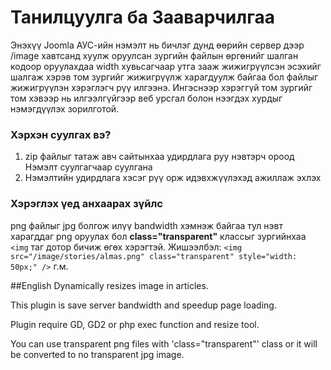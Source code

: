 # Танилцуулга ба Зааварчилгаа
Энэхүү Joomla АУС-ийн нэмэлт нь бичлэг дунд өөрийн сервер дээр /image хавтсанд хуулж оруулсан зургийн файлын өргөнийг шалган кодоор оруулахдаа width хувьсагчаар утга зааж жижигрүүлсэн эсэхийг шалгаж хэрэв том зургийг жижигрүүлж харагдуулж байгаа бол файлыг жижигрүүлэн хэрэглэгч рүү илгээнэ. Ингэснээр хэрэггүй том зургийг том хэвээр нь илгээлгүйгээр веб урсгал болон нээгдэх хурдыг нэмэгдүүлэх зорилготой.

### Хэрхэн суулгах вэ?
1. zip файлыг татаж авч сайтынхаа удирдлага руу нэвтэрч ороод Нэмэлт суулгагчаар суулгана
2. Нэмэлтийн удирдлага хэсэг рүү орж идэвхжүүлэхэд ажиллаж эхлэх 

### Хэрэглэх үед анхаарах зүйлс
png файлыг jpg болгож илүү bandwidth хэмнэж байгаа тул нэвт харагддаг png оруулах бол **class="transparent"** классыг зургийнхаа `<img` таг дотор бичиж өгөх хэрэгтэй. Жишээлбэл: `<img src="/image/stories/almas.png" class="transparent" style="width: 50px;" />` г.м.


##English
Dynamically resizes image in articles. 

This plugin is save server bandwidth and speedup page loading.

Plugin require GD, GD2 or php exec function and resize tool. 

You can use transparent png files with 'class="transparent"' class or it will be converted to no transparent jpg image.
